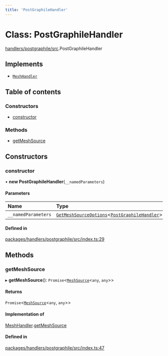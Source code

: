 ```yaml
---
title: 'PostGraphileHandler'
---
```


# Class: PostGraphileHandler

[handlers/postgraphile/src](../modules/handlers_postgraphile_src).PostGraphileHandler

## Implements

- [`MeshHandler`](/docs/api/interfaces/types_src.MeshHandler)

## Table of contents

### Constructors

- [constructor](handlers_postgraphile_src.PostGraphileHandler#constructor)

### Methods

- [getMeshSource](handlers_postgraphile_src.PostGraphileHandler#getmeshsource)

## Constructors

### constructor

• **new PostGraphileHandler**(`__namedParameters`)

#### Parameters

| Name | Type |
| :------ | :------ |
| `__namedParameters` | [`GetMeshSourceOptions`](../modules/types_src#getmeshsourceoptions)<[`PostGraphileHandler`](/docs/api/interfaces/types_src.YamlConfig.PostGraphileHandler)\> |

#### Defined in

[packages/handlers/postgraphile/src/index.ts:29](https://github.com/Urigo/graphql-mesh/blob/master/packages/handlers/postgraphile/src/index.ts#L29)

## Methods

### getMeshSource

▸ **getMeshSource**(): `Promise`<[`MeshSource`](../modules/types_src#meshsource)<`any`, `any`\>\>

#### Returns

`Promise`<[`MeshSource`](../modules/types_src#meshsource)<`any`, `any`\>\>

#### Implementation of

[MeshHandler](/docs/api/interfaces/types_src.MeshHandler).[getMeshSource](/docs/api/interfaces/types_src.MeshHandler#getmeshsource)

#### Defined in

[packages/handlers/postgraphile/src/index.ts:47](https://github.com/Urigo/graphql-mesh/blob/master/packages/handlers/postgraphile/src/index.ts#L47)
